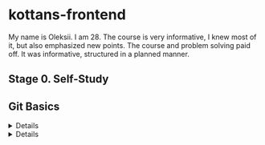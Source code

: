 # kottans-frontend
My name is Oleksii. I am 28. The course is very informative, I knew most of it, but also emphasized new points. The course and problem solving paid off. It was informative, structured in a planned manner.

## Stage 0. Self-Study

## Git Basics

<details>
	<sumary>
 Introduction Sequence
 </sumary>
	![Git Introduction Sequence](https://github.com/OleksiiPry/kottans-frontend/blob/main/task_git_intro/git-push-pull.png)
	</details>
	<details>
	<sumary>
 Push & Pull
 </sumary>
	![Git Push and Pull](https://github.com/OleksiiPry/kottans-frontend/blob/main/task_git_intro/git-sequence.png)
	<details>

## Linux CLI, and HTTP

 **Linux Survival**
	*Modul 1*
	[Linux Survival modul 1] (../task_linux_cli/quiz_1.png)
	*Modul 2*
	[Linux Survival modul 2] (../task_linux_cli/quiz_2.png)
	*Modul 3*
	[Linux Survival modul 3] (../task_linux_cli/quiz_3.png)
	*Modul 4*
	[Linux Survival modul 4] (../task_linux_cli/quiz_4.png)

